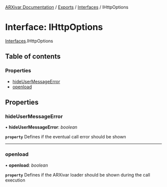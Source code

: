 [ARXivar Documentation](../README.md) / [Exports](../modules.md) / [Interfaces](../modules/interfaces.md) / IHttpOptions

# Interface: IHttpOptions

[Interfaces](../modules/interfaces.md).IHttpOptions

## Table of contents

### Properties

- [hideUserMessageError](interfaces.ihttpoptions.md#hideusermessageerror)
- [openload](interfaces.ihttpoptions.md#openload)

## Properties

### hideUserMessageError

• **hideUserMessageError**: *boolean*

**`property`** Defines if the eventual call error should be shown

___

### openload

• **openload**: *boolean*

**`property`** Defines if the ARXivar loader should be shown during the call execution
